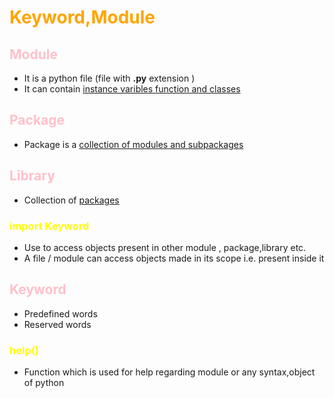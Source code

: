 # <span style="color:orange">Keyword,Module </span>

## <span style="color:pink">Module </span>

- It is a python file (file with **.py** extension
  )
- It can contain <u>instance varibles function and classes</u>

## <span style="color:pink">Package</span>

- Package is a <u>collection of modules and subpackages</u>

## <span style="color:pink">Library</span>

- Collection of <u>packages</u>

### <span style="color:yellow">import Keyword</span>

- Use to access objects present in other module , package,library etc.
- A file / module can access objects made in its scope i.e. present inside it

## <span style="color:pink">Keyword</span>

- Predefined words
- Reserved words

### <span style="color:yellow">help()</span>

- Function which is used for help regarding module or any syntax,object of python
